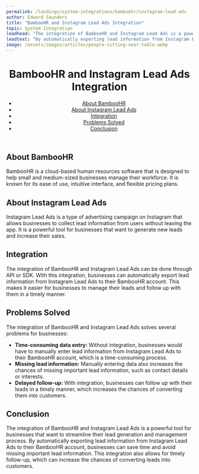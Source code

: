 ```yaml
---
permalink: /landings/system-integrations/bamboohr/instagram-lead-ads
author: Edward Saunders
title: "BambooHR and Instagram Lead Ads Integration"
topic: System Integration
leadhead: "The integration of BambooHR and Instagram Lead Ads is a powerful tool for businesses that want to streamline their lead generation and management process"
leadtext: "By automatically exporting lead information from Instagram Lead Ads to their BambooHR account, businesses can save time and avoid missing important lead information. This integration also allows for timely follow-up, which can increase the chances of converting leads into customers."
image: /assets/images/articles/people-sitting-near-table.webp
---
```

<div class="arttext">	<header>
		<h1>BambooHR and Instagram Lead Ads Integration</h1>
		<nav>
			<ul>
				<li><a href="#about-bambooHR">About BambooHR</a></li>
				<li><a href="#about-instagram-lead-ads">About Instagram Lead Ads</a></li>
				<li><a href="#integration">Integration</a></li>
				<li><a href="#problems-solved">Problems Solved</a></li>
				<li><a href="#conclusion">Conclusion</a></li>
			</ul>
		</nav>
	</header>
	<main>
		<section id="about-bambooHR">
			<h2>About BambooHR</h2>
			<p>BambooHR is a cloud-based human resources software that is designed to help small and medium-sized businesses manage their workforce. It is known for its ease of use, intuitive interface, and flexible pricing plans.</p>
		</section>
		<section id="about-instagram-lead-ads">
			<h2>About Instagram Lead Ads</h2>
			<p>Instagram Lead Ads is a type of advertising campaign on Instagram that allows businesses to collect lead information from users without leaving the app. It is a powerful tool for businesses that want to generate new leads and increase their sales.</p>
		</section>
		<section id="integration">
			<h2>Integration</h2>
			<p>The integration of BambooHR and Instagram Lead Ads can be done through API or SDK. With this integration, businesses can automatically export lead information from Instagram Lead Ads to their BambooHR account. This makes it easier for businesses to manage their leads and follow up with them in a timely manner.</p>
		</section>
		<section id="problems-solved">
			<h2>Problems Solved</h2>
			<p>The integration of BambooHR and Instagram Lead Ads solves several problems for businesses:</p>
			<ul>
				<li><strong>Time-consuming data entry:</strong> Without integration, businesses would have to manually enter lead information from Instagram Lead Ads to their BambooHR account, which is a time-consuming process.</li>
				<li><strong>Missing lead information:</strong> Manually entering data also increases the chances of missing important lead information, such as contact details or interests.</li>
				<li><strong>Delayed follow-up:</strong> With integration, businesses can follow up with their leads in a timely manner, which increases the chances of converting them into customers.</li>
			</ul>
		</section>
		<section id="conclusion">
			<h2>Conclusion</h2>
			<p>The integration of BambooHR and Instagram Lead Ads is a powerful tool for businesses that want to streamline their lead generation and management process. By automatically exporting lead information from Instagram Lead Ads to their BambooHR account, businesses can save time and avoid missing important lead information. This integration also allows for timely follow-up, which can increase the chances of converting leads into customers.</p>
		</section>
	</main>
</div>